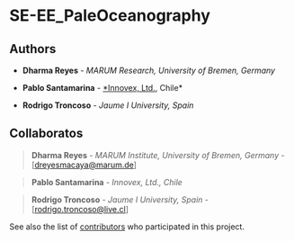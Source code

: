 # SE-EE_PaleOceanography


## Authors

* **Dharma Reyes** - *MARUM Research, University of Bremen, Germany* 

* **Pablo Santamarina** - [*Innovex, Ltd.](www.innovex.cl), Chile*

* **Rodrigo Troncoso** - *Jaume I University, Spain*



## Collaboratos

> **Dharma Reyes** - *MARUM Institute, University of Bremen, Germany* - [dreyesmacaya@marum.de]

> **Pablo Santamarina** - *Innovex, Ltd., Chile*

> **Rodrigo Troncoso** - *Jaume I University, Spain* - [rodrigo.troncoso@live.cl]


See also the list of [contributors](https://github.com/your/project/contributors) who participated in this project.
